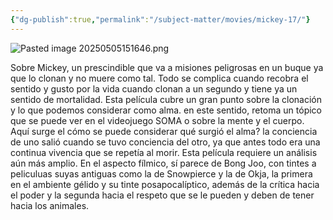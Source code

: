 ```yaml
---
{"dg-publish":true,"permalink":"/subject-matter/movies/mickey-17/"}
---
```


![Pasted image 20250505151646.png](/img/user/Pasted%20image%2020250505151646.png)

Sobre Mickey, un prescindible que va a misiones peligrosas en un buque ya que lo clonan y no muere como tal. Todo se complica cuando recobra el sentido y gusto por la vida cuando clonan a un segundo y tiene ya un sentido de mortalidad. 
Esta película cubre un gran punto sobre la clonación y lo que podemos considerar como alma. en este sentido, retoma un tópico que se puede ver en el videojuego SOMA o sobre la mente y el cuerpo. Aquí surge el cómo se puede considerar qué surgió el alma? la conciencia de uno salió cuando se tuvo conciencia del otro, ya que antes todo era una continua vivencia que se repetía al morir. Esta película requiere un análisis aún más amplio. 
En el aspecto fílmico, sí parece de Bong Joo, con tintes a peliculuas suyas antiguas como la de Snowpierce y la de Okja, la primera en el ambiente gélido y su tinte posapocalíptico, además de la crítica hacia el poder y la segunda hacia el respeto que se le pueden y deben de tener hacia los animales. 

